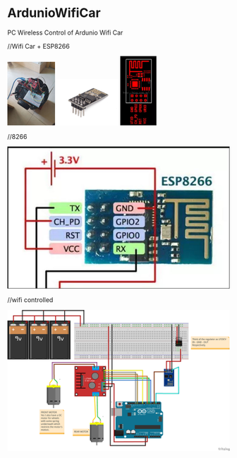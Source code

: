 # ArdunioWifiCar
PC Wireless Control of Ardunio Wifi Car

//Wifi Car + ESP8266 

<img src="https://github.com/Kususumu/ArdunioWifiCar/blob/master/doc/car.jpg" width="108" height="144">
<img src="https://github.com/Kususumu/ArdunioWifiCar/blob/master/doc/ESP8266_01.jpg" width="140" height="105">
<img src="https://github.com/Kususumu/ArdunioWifiCar/blob/master/doc/ESP8266_02.JPG" width="82.6" height="157">

//8266

![image](https://github.com/Kususumu/ArdunioWifiCar/blob/master/doc/ESP8266_03.JPG)

//wifi controlled

![image](https://github.com/Kususumu/ArdunioWifiCar/blob/master/doc/wifi_controlled.png)
